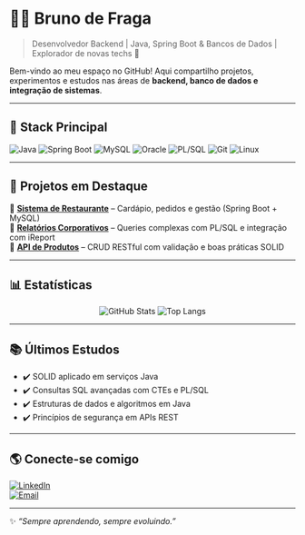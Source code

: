 # 👨‍💻 Bruno de Fraga  

> Desenvolvedor Backend | Java, Spring Boot & Bancos de Dados | Explorador de novas techs 🚀  

Bem-vindo ao meu espaço no GitHub! Aqui compartilho projetos, experimentos e estudos nas áreas de **backend, banco de dados e integração de sistemas**.  

---

## 🚀 Stack Principal
![Java](https://img.shields.io/badge/Java-ED8B00?style=flat&logo=openjdk&logoColor=white)
![Spring Boot](https://img.shields.io/badge/Spring%20Boot-6DB33F?style=flat&logo=springboot&logoColor=white)
![MySQL](https://img.shields.io/badge/MySQL-005C84?style=flat&logo=mysql&logoColor=white)
![Oracle](https://img.shields.io/badge/Oracle-F80000?style=flat&logo=oracle&logoColor=white)
![PL/SQL](https://img.shields.io/badge/PL%2FSQL-336791?style=flat&logo=databricks&logoColor=white)
![Git](https://img.shields.io/badge/Git-F05032?style=flat&logo=git&logoColor=white)
![Linux](https://img.shields.io/badge/Linux-FCC624?style=flat&logo=linux&logoColor=black)

---

## 📌 Projetos em Destaque
🔹 [**Sistema de Restaurante**](#) – Cardápio, pedidos e gestão (Spring Boot + MySQL)  
🔹 [**Relatórios Corporativos**](#) – Queries complexas com PL/SQL e integração com iReport  
🔹 [**API de Produtos**](#) – CRUD RESTful com validação e boas práticas SOLID  

---

## 📊 Estatísticas
<p align="center">
  <img src="https://github-readme-stats.vercel.app/api?username=SEU_USUARIO&show_icons=true&theme=tokyonight" alt="GitHub Stats"/>
  <img src="https://github-readme-stats.vercel.app/api/top-langs/?username=SEU_USUARIO&layout=compact&theme=tokyonight" alt="Top Langs"/>
</p>

---

## 📚 Últimos Estudos
- ✔️ SOLID aplicado em serviços Java  
- ✔️ Consultas SQL avançadas com CTEs e PL/SQL  
- ✔️ Estruturas de dados e algoritmos em Java  
- ✔️ Princípios de segurança em APIs REST  

---

## 🌎 Conecte-se comigo
[![LinkedIn](https://img.shields.io/badge/LinkedIn-0A66C2?style=for-the-badge&logo=linkedin&logoColor=white)](https://linkedin.com/in/SEU_LINKEDIN)  
[![Email](https://img.shields.io/badge/Email-D14836?style=for-the-badge&logo=gmail&logoColor=white)](mailto:SEU_EMAIL)

---

✨ *“Sempre aprendendo, sempre evoluindo.”*
